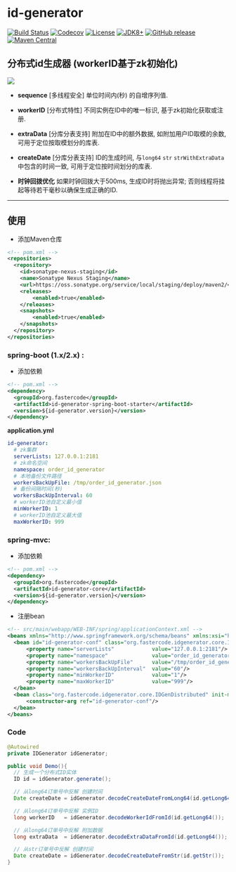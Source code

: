 # id-generator

[![Build Status](https://travis-ci.org/fastercode-org/id-generator.svg?branch=master)](https://travis-ci.org/fastercode-org/id-generator)
[![Codecov](https://codecov.io/gh/fastercode-org/id-generator/branch/master/graph/badge.svg)](https://codecov.io/gh/fastercode-org/id-generator/branch/master)
[![License](https://img.shields.io/github/license/fastercode-org/id-generator)](https://github.com/fastercode-org/id-generator/blob/master/LICENSE.txt)
[![JDK8+](https://img.shields.io/badge/JDK-8+-green.svg)](https://www.oracle.com/technetwork/java/javase/downloads/index.html)
[![GitHub release](https://img.shields.io/github/v/release/fastercode-org/id-generator)](https://github.com/fastercode-org/id-generator/releases)
[![Maven Central](https://img.shields.io/maven-central/v/org.fastercode/id-generator)](https://mvnrepository.com/search?q=id-generator&d=org.fastercode)

## 分布式id生成器 (workerID基于zk初始化)

![](https://raw.githubusercontent.com/fastercode-org/id-generator/master/id-generator.jpg)

- **sequence**   [多线程安全] 单位时间内(秒) 的自增序列值.
- **workerID**   [分布式特性] 不同实例在ID中的唯一标识, 基于zk初始化获取或注册.
- **extraData**  [分库分表支持] 附加在ID中的额外数据, 如附加用户ID取模的余数, 可用于定位按取模划分的库表.
- **createDate** [分库分表支持] ID的生成时间, 与`long64` `str` `strWithExtraData` 中包含的时间一致, 可用于定位按时间划分的库表.

- **时钟回拨优化** 如果时钟回拨大于500ms, 生成ID时将抛出异常; 否则线程将挂起等待若干毫秒以确保生成正确的ID.
---

## 使用

- 添加Maven仓库

```xml
<!-- pom.xml -->
<repositories>
  <repository>
    <id>sonatype-nexus-staging</id>
    <name>Sonatype Nexus Staging</name>
    <url>https://oss.sonatype.org/service/local/staging/deploy/maven2/</url>
    <releases>
        <enabled>true</enabled>
    </releases>
    <snapshots>
        <enabled>true</enabled>
    </snapshots>
  </repository>
</repositories>
```

### spring-boot (1.x/2.x) :

- 添加依赖

```xml
<!-- pom.xml -->
<dependency>
  <groupId>org.fastercode</groupId>
  <artifactId>id-generator-spring-boot-starter</artifactId>
  <version>${id-generator.version}</version>
</dependency>
```

**application.yml**

```yml
id-generator:
  # zk集群
  serverLists: 127.0.0.1:2181
  # zk命名空间
  namespace: order_id_generator
  # 本地备份文件路径
  workersBackUpFile: /tmp/order_id_generator.json
  # 备份间隔时间(秒)
  workersBackUpInterval: 60
  # workerID池自定义最小值
  minWorkerID: 1
  # workerID池自定义最大值
  maxWorkerID: 999
```

### spring-mvc:

- 添加依赖

```xml
<!-- pom.xml -->
<dependency>
  <groupId>org.fastercode</groupId>
  <artifactId>id-generator-core</artifactId>
  <version>${id-generator.version}</version>
</dependency>
```

- 注册bean

```xml
<!-- src/main/webapp/WEB-INF/spring/applicationContext.xml -->
<beans xmlns="http://www.springframework.org/schema/beans" xmlns:xsi="http://www.w3.org/2001/XMLSchema-instance" xsi:schemaLocation="http://www.springframework.org/schema/beans http://www.springframework.org/schema/beans/spring-beans-2.5.xsd">
  <bean id="id-generator-conf" class="org.fastercode.idgenerator.core.IDGenDistributedConfig">
      <property name="serverLists"            value="127.0.0.1:2181"/>
      <property name="namespace"              value="order_id_generator"/>
      <property name="workersBackUpFile"      value="/tmp/order_id_generator.json"/>
      <property name="workersBackUpInterval"  value="60"/>
      <property name="minWorkerID"            value="1"/>
      <property name="maxWorkerID"            value="999"/>
  </bean>
  <bean class="org.fastercode.idgenerator.core.IDGenDistributed" init-method="init" destroy-method="close">
      <constructor-arg ref="id-generator-conf"/>
  </bean>
</beans>
```

### Code

```java
@Autowired
private IDGenerator idGenerator;

public void Demo(){
  // 生成一个分布式ID实体
  ID id = idGenerator.generate();

  // 从long64订单号中反解 创建时间
  Date createDate = idGenerator.decodeCreateDateFromLong64(id.getLong64());

  // 从long64订单号中反解 实例ID
  long workerID   = idGenerator.decodeWorkerIdFromId(id.getLong64());

  // 从long64订单号中反解 附加数据
  long extraData  = idGenerator.decodeExtraDataFromId(id.getLong64());

  // 从str订单号中反解 创建时间
  Date createDate = idGenerator.decodeCreateDateFromStr(id.getStr());
}
```
